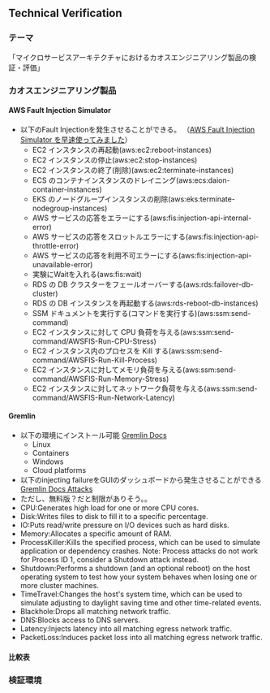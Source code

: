 ## Technical Verification
### テーマ
「マイクロサービスアーキテクチャにおけるカオスエンジニアリング製品の検証・評価」

### カオスエンジニアリング製品
#### AWS Fault Injection Simulator
- 以下のFault Injectionを発生させることができる。 （[AWS Fault Injection Simulator を早速使ってみました](https://qiita.com/hirosys-biz/items/16002428f87c08c0a637)）
  - EC2 インスタンスの再起動(aws:ec2:reboot-instances)
  - EC2 インスタンスの停止(aws:ec2:stop-instances)
  - EC2 インスタンスの終了(削除)(aws:ec2:terminate-instances)
  - ECS のコンテナインスタンスのドレイニング(aws:ecs:daion-container-instances)
  - EKS のノードグループインスタンスの削除(aws:eks:terminate-nodegroup-instances)
  - AWS サービスの応答をエラーにする(aws:fis:injection-api-internal-error)
  - AWS サービスの応答をスロットルエラーにする(aws:fis:injection-api-throttle-error)
  - AWS サービスの応答を利用不可エラーにする(aws:fis:injection-api-unavailable-error)
  - 実験にWaitを入れる(aws:fis:wait)
  - RDS の DB クラスターをフェールオーバーする(aws:rds:failover-db-cluster)
  - RDS の DB インスタンスを再起動する(aws:rds-reboot-db-instances)
  - SSM ドキュメントを実行する(コマンドを実行する)(aws:ssm:send-command)
  - EC2 インスタンスに対して CPU 負荷を与える(aws:ssm:send-command/AWSFIS-Run-CPU-Stress)
  - EC2 インスタンス内のプロセスを Kill する(aws:ssm:send-command/AWSFIS-Run-Kill-Process)
  - EC2 インスタンスに対してメモリ負荷を与える(aws:ssm:send-command/AWSFIS-Run-Memory-Stress)
  - EC2 インスタンスに対してネットワーク負荷を与える(aws:ssm:send-command/AWSFIS-Run-Network-Latency)

#### Gremlin
- 以下の環境にインストール可能 [Gremlin Docs](https://www.gremlin.com/docs/getting-started/compatibility/#caveats)
  - Linux
  - Containers
  - Windows
  - Cloud platforms
- 以下のinjecting failureをGUIのダッシュボードから発生させることができる [Gremlin Docs Attacks](https://www.gremlin.com/docs/fault-injection/attacks/)
- ただし、無料版？だと制限がありそう。。
 - CPU:Generates high load for one or more CPU cores.
 - Disk:Writes files to disk to fill it to a specific percentage.
 - IO:Puts read/write pressure on I/O devices such as hard disks.
 - Memory:Allocates a specific amount of RAM.
 - ProcessKiller:Kills the specified process, which can be used to simulate application or dependency crashes. Note: Process attacks do not work for Process ID 1, consider a Shutdown attack instead.
 - Shutdown:Performs a shutdown (and an optional reboot) on the host operating system to test how your system behaves when losing one or more cluster machines.
 - TimeTravel:Changes the host's system time, which can be used to simulate adjusting to daylight saving time and other time-related events.
 - Blackhole:Drops all matching network traffic.
 - DNS:Blocks access to DNS servers.
 - Latency:Injects latency into all matching egress network traffic.
 - PacketLoss:Induces packet loss into all matching egress network traffic.

#### 比較表

### 検証環境
